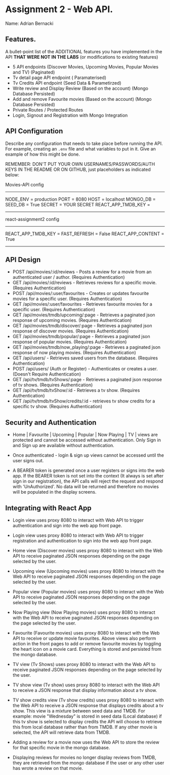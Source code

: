 # Assignment 2 - Web API.

Name: Adrian Bernacki

## Features.

A bullet-point list of the ADDITIONAL features you have implemented in the API **THAT WERE NOT IN THE LABS** (or modifications to existing features)

+ 5 API endpoints (Discover Movies, Upcoming Movies, Popular Movies and TV) (Paginated)
+ Tv detail page API endpoint ( Paramaterised)
+ Tv Credits API endpoint (Seed Data & Parametirzed)
+ Write review and Display Review (Based on the account) (Mongo Database Persisted)
+ Add and remove Favourite movies (Based on the account) (Mongo Database Persisted)
+ Private Routes / Protected Routes
+ Login, Signout and Registration with Mongo Integration


## API Configuration

Describe any configuration that needs to take place before running the API. For example, creating an `.env` file and what variables to put in it. Give an example of how this might be done.

REMEMBER: DON'T PUT YOUR OWN USERNAMES/PASSWORDS/AUTH KEYS IN THE README OR ON GITHUB, just placeholders as indicated below:

Movies-API config
______________________
NODE_ENV = production
PORT = 8080
HOST = localhost
MONGO_DB =
SEED_DB = True
SECRET = YOUR SECRET
REACT_APP_TMDB_KEY =
______________________

react-assignment2 config
______________________
REACT_APP_TMDB_KEY =
FAST_REFRESH = False
REACT_APP_CONTENT = True
______________________

## API Design

+ POST /api/movies/:id/reviews - Posts a review for a movie from an authenticated user / author. (Requires Authentication)
+ GET /api/movies/:id/reviews - Retrieves reviews for a specific movie. (Requires Authentication)
+ POST /api/movies/:user/favourites - Creates or updates favourite movies for a specific user. (Requires Authentication)
+ GET /api/movies/:user/favourites - Retrieves favourite movies for a specific user. (Requires Authentication)
+ GET /api/movies/tmdb/upcoming/:page - Retrieves a paginated json response of upcoming movies. (Requires Authentication)
+ GET /api/movies/tmdb/discover/:page - Retrieves a paginated json response of discover movies. (Requires Authentication)
+ GET /api/movies/tmdb/popular/:page - Retrieves a paginated json response of popular movies. (Requires Authentication)
+ GET /api/movies/tmdb/now_playing/:page - Retrieves a paginated json response of now playing movies. (Requires Authentication)
+ GET /api/users/ - Retrieves saved users from the database. (Requires Authentication)
+ POST /api/users/ (Auth or Register) - Authenticates or creates a user. (Doesn't Require Authentication) 
+ GET /api/tv/tmdb/tvShows/:page - Retrieves a paginated json response of tv shows. (Requires Authentication)
+ GET /api/tv/tmdb/tvShow/:id - Retrieves a tv show. (Requires Authentication)
+ GET /api/tv/tmdb/tvShow/credits/:id - retrieves tv show credits for a specific tv show. (Requires Authentication)


## Security and Authentication

+ Home | Favourite | Upcoming | Popular | Now Playing | TV | views are protected and cannot be accessed without authentication. Only Sign in and Sign up are available without authentication.

+ Once authenticated - login & sign up views cannot be accessed until the user signs out.

+ A BEARER token is generated once a user registers or signs into the web app. If the BEARER token is not set into the context (It always is set after sign in our registration), the API calls will reject the request and respond with 'UnAuthorized'. No data will be returned and therefore no movies will be populated in the display screens. 


## Integrating with React App

+ Login view uses proxy 8080 to interact with Web API to trigger authentication and sign into the web app front page.

+ Login view uses proxy 8080 to interact with Web API to trigger registration and authentication to sign into the web app front page.

+ Home view (Discover movies) uses proxy 8080 to interact with the Web API to receive paginated JSON responses depending on the page selected by the user.

+ Upcoming view (Upcoming movies) uses proxy 8080 to interact with the Web API to receive paginated JSON responses depending on the page selected by the user.

+ Popular view (Popular movies) uses proxy 8080 to interact with the Web API to receive paginated JSON responses depending on the page selected by the user.

+ Now Playing view (Now Playing movies) uses proxy 8080 to interact with the Web API to receive paginated JSON responses depending on the page selected by the user.

+ Favourite (Favourite movies) uses proxy 8080 to interact with the Web API to receive or update movie favourites. Above views also perform action in the front pages to add or remove favourite movies by toggling the heart icon on a movie card. Everything is stored and persisted from the mongo database.

+ TV view (Tv Shows) uses proxy 8080 to interact with the Web API to receive paginated JSON responses depending on the page selected by the user.

+ TV show view (Tv show) uses proxy 8080 to interact with the Web API to receive a JSON response that display information about a tv show.

+ TV show credits view (Tv show credits) uses proxy 8080 to interact with the Web API to receive a JSON response that displays credits about a tv show. This view is a mixture between seed data and TMDB. For example: movie "Wednesday" is stored in seed data (Local database) if this tv show is selected to display credits the API will choose to retrieve this from local database rather than from TMDB. If any other movie is selected, the API will retrieve data from TMDB.

+ Adding a review for a movie now uses the Web API to store the review for that specific movie in the mongo database.

+ Displaying reviews for movies no longer display reviews from TMDB, they are retrieved from the mongo database if the user or any other user has wrote a review on that movie.
